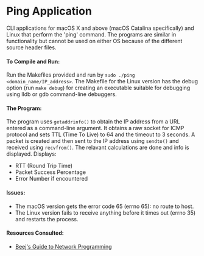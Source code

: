 # Ping Application

CLI applications for macOS X and above (macOS Catalina specifically) and Linux that perform the 'ping' command.
The programs are similar in functionality but cannot be used on either OS because of the different source header files.

#### To Compile and Run:
Run the Makefiles provided and run by `sudo ./ping <domain_name/IP_address>`.
The Makefile for the Linux version has the debug option (run `make debug`) for creating an executable suitable for debugging using lldb or gdb command-line debuggers.

#### The Program:
The program uses `getaddrinfo()` to obtain the IP address from a URL entered as a command-line argument. It obtains a raw socket for ICMP protocol and sets TTL (Time To Live) to 64 and the timeout to 3 seconds. A packet is created and then sent to the IP address using `sendto()` and received using `recvfrom()`. The relavant calculations are done and info is displayed.
Displays:
- RTT (Round Trip Time)
- Packet Success Percentage
- Error Number if encountered

#### Issues:
- The macOS version gets the error code 65 (errno 65): no route to host.
- The Linux version fails to receive anything before it times out (errno 35) and restarts the process.

#### Resources Consulted:
- [Beej's Guide to Network Programming](https://beej.us/guide/bgnet/html/)
